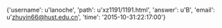 {'username': u'lanoche', 'path': u'xz1191/1191.html', 'answer': u'B', 'email': u'zhuyin66@hust.edu.cn', 'time': '2015-10-31:22:17:00'}